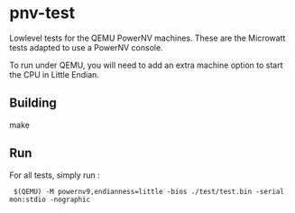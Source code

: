 # pnv-test

Lowlevel tests for the QEMU PowerNV machines. These are the Microwatt
tests adapted to use a PowerNV console.

To run under QEMU, you will need to add an extra machine option to
start the CPU in Little Endian.

## Building

make

## Run

For all tests, simply run :

```
 $(QEMU) -M powernv9,endianness=little -bios ./test/test.bin -serial mon:stdio -nographic
```
